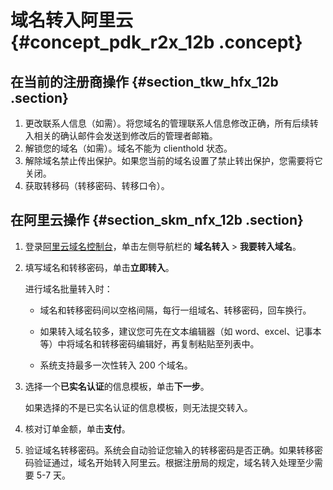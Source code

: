 # 域名转入阿里云 {#concept_pdk_r2x_12b .concept}

## 在当前的注册商操作 {#section_tkw_hfx_12b .section}

1.  更改联系人信息（如需）。将您域名的管理联系人信息修改正确，所有后续转入相关的确认邮件会发送到修改后的管理者邮箱。
2.  解锁您的域名（如需）。域名不能为 clienthold 状态。
3.  解除域名禁止传出保护。如果您当前的域名设置了禁止转出保护，您需要将它关闭。
4.  获取转移码（转移密码、转移口令）。

## 在阿里云操作 {#section_skm_nfx_12b .section}

1.  登录[阿里云域名控制台](https://dc.console.aliyun.com)，单击左侧导航栏的 **域名转入** \> **我要转入域名**。
2.  填写域名和转移密码，单击**立即转入**。

    进行域名批量转入时：

    -   域名和转移密码间以空格间隔，每行一组域名、转移密码，回车换行。

    -   如果转入域名较多，建议您可先在文本编辑器（如 word、excel、记事本等）中将域名和转移密码编辑好，再复制粘贴至列表中。

    -   系统支持最多一次性转入 200 个域名。

3.  选择一个**已实名认证**的信息模板，单击**下一步**。

    如果选择的不是已实名认证的信息模板，则无法提交转入。

4.  核对订单金额，单击**支付**。
5.  验证域名转移密码。系统会自动验证您输入的转移密码是否正确。如果转移密码验证通过，域名开始转入阿里云。根据注册局的规定，域名转入处理至少需要 5-7 天。

